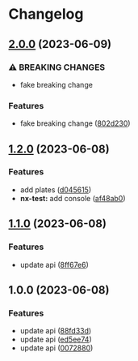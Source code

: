 # Changelog

## [2.0.0](https://github.com/qwersteve07/test-nx/compare/nx-test-v1.2.0...nx-test-v2.0.0) (2023-06-09)


### ⚠ BREAKING CHANGES

* fake breaking change

### Features

* fake breaking change ([802d230](https://github.com/qwersteve07/test-nx/commit/802d2309e4ae39e6f91e0818e17515c927fc3038))

## [1.2.0](https://github.com/qwersteve07/test-nx/compare/nx-test-v1.1.0...nx-test-v1.2.0) (2023-06-08)


### Features

* add plates ([d045615](https://github.com/qwersteve07/test-nx/commit/d0456151c25e4127c7e6f5b3456ece8b1b493563))
* **nx-test:** add console ([af48ab0](https://github.com/qwersteve07/test-nx/commit/af48ab040cf3002caca6ef7b3a2c325b327f627a))

## [1.1.0](https://github.com/qwersteve07/test-nx/compare/nx-test-v1.0.0...nx-test-v1.1.0) (2023-06-08)


### Features

* update api ([8ff67e6](https://github.com/qwersteve07/test-nx/commit/8ff67e6e5015573b3ce5718f0abdf1c7ab0cdfa1))

## 1.0.0 (2023-06-08)


### Features

* update api ([88fd33d](https://github.com/qwersteve07/test-nx/commit/88fd33dbb1dcc310b3637f58b905b3b51c195214))
* update api ([ed5ee74](https://github.com/qwersteve07/test-nx/commit/ed5ee74d2cdfcc64476afded1e90489af970e9ab))
* update api ([0072880](https://github.com/qwersteve07/test-nx/commit/00728807a799e39986490b3c0018cd6d76f9a19f))
